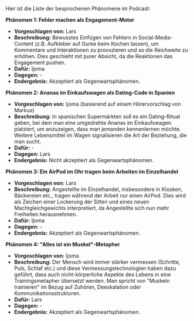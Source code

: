 Hier ist die Liste der besprochenen Phänomene im Podcast:

**Phänomen 1: Fehler machen als Engagement-Motor**
* **Vorgeschlagen von:** Lars
* **Beschreibung:**  Bewusstes Einfügen von Fehlern in Social-Media-Content (z.B. Aufkleber auf Gurke beim Kochen lassen), um Kommentare und Interaktionen zu provozieren und so die Reichweite zu erhöhen. Dies geschieht mit purer Absicht, da die Reaktionen das Engagement pushen.
* **Dafür:** Ijoma
* **Dagegen:** -
* **Endergebnis:** Akzeptiert als Gegenwartsphänomen.

**Phänomen 2:  Ananas im Einkaufswagen als Dating-Code in Spanien**
* **Vorgeschlagen von:** Ijoma (basierend auf einem Hörervorschlag von Markus)
* **Beschreibung:**  In spanischen Supermärkten soll es ein Dating-Ritual geben, bei dem man eine umgedrehte Ananas im Einkaufswagen platziert, um anzuzeigen, dass man jemanden kennenlernen möchte. Weitere Lebensmittel im Wagen signalisieren die Art der Beziehung, die man sucht.
* **Dafür:** -
* **Dagegen:** Lars
* **Endergebnis:** Nicht akzeptiert als Gegenwartsphänomen.

**Phänomen 3: Ein AirPod im Ohr tragen beim Arbeiten im Einzelhandel**
* **Vorgeschlagen von:** Lars
* **Beschreibung:**  Angestellte im Einzelhandel, insbesondere in Kiosken, Bäckereien etc., tragen während der Arbeit nur einen AirPod. Dies wird als Zeichen einer Lockerung der Sitten und eines neuen Machtgleichgewichts interpretiert, da Angestellte sich nun mehr Freiheiten herausnehmen.
* **Dafür:** Ijoma
* **Dagegen:** -
* **Endergebnis:** Akzeptiert als Gegenwartsphänomen.

**Phänomen 4: "Alles ist ein Muskel"-Metapher**
* **Vorgeschlagen von:** Ijoma
* **Beschreibung:**  Der Mensch wird immer stärker vermessen (Schritte, Puls, Schlaf etc.) und diese Vermessungstechnologien haben dazu geführt, dass auch nicht-körperliche Aspekte des Lebens in eine Trainingsmetapher übersetzt werden.  Man spricht von "Muskeln trainieren" im Bezug auf Zuhören, Deeskalation oder Kommunikationsstrukturen.
* **Dafür:** Lars
* **Dagegen:** -
* **Endergebnis:** Akzeptiert als Gegenwartsphänomen.
